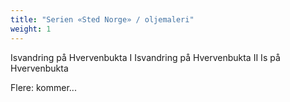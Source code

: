 ```yaml
---
title: "Serien «Sted Norge» / oljemaleri"
weight: 1
---
```

Isvandring på Hvervenbukta I
Isvandring på Hvervenbukta II
Is på Hvervenbukta

Flere: kommer...